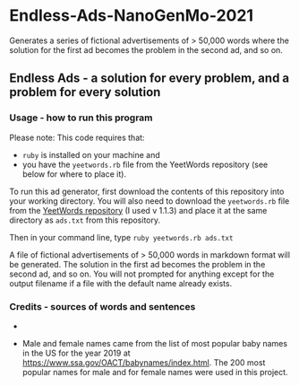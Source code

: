# Endless-Ads-NanoGenMo-2021
Generates a series of fictional advertisements of > 50,000 words where the solution for the first ad becomes the problem in the second ad, and so on.

## Endless Ads - a solution for every problem, and a problem for every solution
### Usage - how to run this program
Please note: This code requires that:   
- ```ruby``` is installed on your machine and  
- you have the ```yeetwords.rb``` file from the YeetWords repository (see below for where to place it).  

To run this ad generator, first download the contents of this repository into your working directory. You will also need to download the ```yeetwords.rb``` file from the [YeetWords repository](https://github.com/verachell/YeetWords) (I used v 1.1.3) and place it at the same directory as ```ads.txt``` from this repository.

Then in your command line, type ```ruby yeetwords.rb ads.txt```

A file of fictional advertisements of > 50,000 words in markdown format will be generated. The solution in the first ad becomes the problem in the second ad, and so on. You will not prompted for anything except for the output filename if a file with the default name already exists.

### Credits - sources of words and sentences
-

- Male and female names came from the list of most popular baby names in the US for the year 2019 at https://www.ssa.gov/OACT/babynames/index.html. The 200 most popular names for male and for female names were used in this project.

